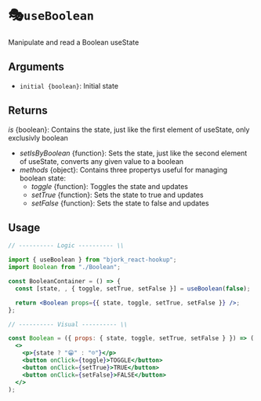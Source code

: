# 🎭`useBoolean`

Manipulate and read a Boolean useState

## Arguments

- `initial {boolean}`: Initial state

## Returns

_is_ {boolean}: Contains the state, just like the first element of useState, only exclusivly boolean

- _setIsByBoolean_ {function}: Sets the state, just like the second element of useState, converts any given value to a boolean
- _methods_ {object}: Contains three propertys useful for managing boolean state:
  - _toggle_ {function}: Toggles the state and updates
  - _setTrue_ {function}: Sets the state to true and updates
  - _setFalse_ {function}: Sets the state to false and updates

## Usage

```jsx
// ---------- Logic ---------- \\

import { useBoolean } from "bjork_react-hookup";
import Boolean from "./Boolean";

const BooleanContainer = () => {
  const [state, , { toggle, setTrue, setFalse }] = useBoolean(false);

  return <Boolean props={{ state, toggle, setTrue, setFalse }} />;
};

// ---------- Visual ---------- \\

const Boolean = ({ props: { state, toggle, setTrue, setFalse } }) => (
  <>
    <p>{state ? "😁" : "☹️"}</p>
    <button onClick={toggle}>TOGGLE</button>
    <button onClick={setTrue}>TRUE</button>
    <button onClick={setFalse}>FALSE</button>
  </>
);
```
